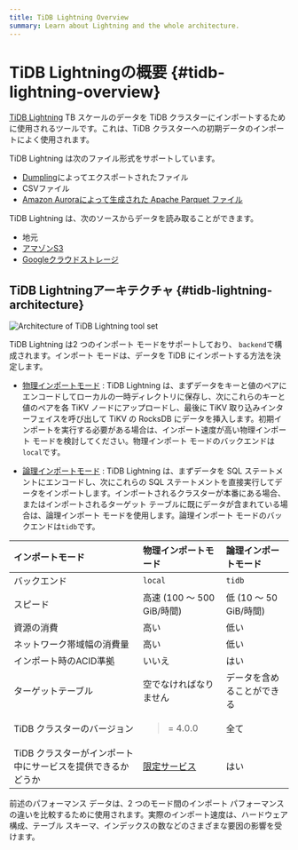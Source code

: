 ```yaml
---
title: TiDB Lightning Overview
summary: Learn about Lightning and the whole architecture.
---
```


# TiDB Lightningの概要 {#tidb-lightning-overview}

[<a href="https://github.com/pingcap/tidb/tree/master/br/pkg/lightning">TiDB Lightning</a>](https://github.com/pingcap/tidb/tree/master/br/pkg/lightning) TB スケールのデータを TiDB クラスターにインポートするために使用されるツールです。これは、TiDB クラスターへの初期データのインポートによく使用されます。

TiDB Lightning は次のファイル形式をサポートしています。

-   [<a href="/dumpling-overview.md">Dumpling</a>](/dumpling-overview.md)によってエクスポートされたファイル
-   CSVファイル
-   [<a href="/migrate-aurora-to-tidb.md">Amazon Auroraによって生成された Apache Parquet ファイル</a>](/migrate-aurora-to-tidb.md)

TiDB Lightning は、次のソースからデータを読み取ることができます。

-   地元
-   [<a href="/br/backup-and-restore-storages.md#uri-format">アマゾンS3</a>](/br/backup-and-restore-storages.md#uri-format)
-   [<a href="/br/backup-and-restore-storages.md#uri-format">Googleクラウドストレージ</a>](/br/backup-and-restore-storages.md#uri-format)

## TiDB Lightningアーキテクチャ {#tidb-lightning-architecture}

![Architecture of TiDB Lightning tool set](/media/tidb-lightning-architecture.png)

TiDB Lightning は2 つのインポート モードをサポートしており、 `backend`で構成されます。インポート モードは、データを TiDB にインポートする方法を決定します。

-   [<a href="/tidb-lightning/tidb-lightning-physical-import-mode.md">物理インポートモード</a>](/tidb-lightning/tidb-lightning-physical-import-mode.md) : TiDB Lightning は、まずデータをキーと値のペアにエンコードしてローカルの一時ディレクトリに保存し、次にこれらのキーと値のペアを各 TiKV ノードにアップロードし、最後に TiKV 取り込みインターフェイスを呼び出して TiKV の RocksDB にデータを挿入します。初期インポートを実行する必要がある場合は、インポート速度が高い物理インポート モードを検討してください。物理インポート モードのバックエンドは`local`です。

-   [<a href="/tidb-lightning/tidb-lightning-logical-import-mode.md">論理インポートモード</a>](/tidb-lightning/tidb-lightning-logical-import-mode.md) : TiDB Lightning は、まずデータを SQL ステートメントにエンコードし、次にこれらの SQL ステートメントを直接実行してデータをインポートします。インポートされるクラスターが本番にある場合、またはインポートされるターゲット テーブルに既にデータが含まれている場合は、論理インポート モードを使用します。論理インポート モードのバックエンドは`tidb`です。

| インポートモード                         | 物理インポートモード                                                                                                                                                    | 論理インポートモード         |
| :------------------------------- | :------------------------------------------------------------------------------------------------------------------------------------------------------------ | :----------------- |
| バックエンド                           | `local`                                                                                                                                                       | `tidb`             |
| スピード                             | 高速 (100 ～ 500 GiB/時間)                                                                                                                                         | 低 (10 ～ 50 GiB/時間) |
| 資源の消費                            | 高い                                                                                                                                                            | 低い                 |
| ネットワーク帯域幅の消費量                    | 高い                                                                                                                                                            | 低い                 |
| インポート時のACID準拠                    | いいえ                                                                                                                                                           | はい                 |
| ターゲットテーブル                        | 空でなければなりません                                                                                                                                                   | データを含めることができる      |
| TiDB クラスターのバージョン                 | <blockquote>= 4.0.0</blockquote>                                                                                                                              | 全て                 |
| TiDB クラスターがインポート中にサービスを提供できるかどうか | [<a href="/tidb-lightning/tidb-lightning-physical-import-mode.md#limitations">限定サービス</a>](/tidb-lightning/tidb-lightning-physical-import-mode.md#limitations) | はい                 |

<Note>前述のパフォーマンス データは、2 つのモード間のインポート パフォーマンスの違いを比較するために使用されます。実際のインポート速度は、ハードウェア構成、テーブル スキーマ、インデックスの数などのさまざまな要因の影響を受けます。</Note>
